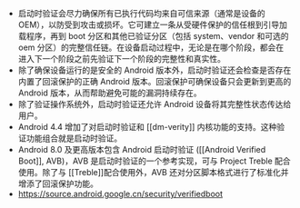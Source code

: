 - 启动时验证会尽力确保所有已执行代码均来自可信来源（通常是设备的 OEM），以防受到攻击或损坏。它可建立一条从受硬件保护的信任根到引导加载程序，再到 boot 分区和其他已验证分区（包括 system、vendor 和可选的 oem 分区）的完整信任链。在设备启动过程中，无论是在哪个阶段，都会在进入下一个阶段之前先验证下一个阶段的完整性和真实性。
- 除了确保设备运行的是安全的 Android 版本外，启动时验证还会检查是否存在内置了回滚保护的正确 Android 版本。回滚保护可确保设备只会更新到更高的 Android 版本，从而帮助避免可能的漏洞持续存在。
- 除了验证操作系统外，启动时验证还允许 Android 设备将其完整性状态传达给用户。
- Android 4.4 增加了对启动时验证和 [[dm-verity]] 内核功能的支持。这种验证功能组合就是启动时验证。
- Android 8.0 及更高版本包含 Android 启动时验证 ([[Android Verified Boot]], AVB)，AVB 是启动时验证的一个参考实现，可与 Project Treble 配合使用。除了与 [[Treble]]配合使用外，AVB 还对分区脚本格式进行了标准化并增添了回滚保护功能。
- https://source.android.google.cn/security/verifiedboot